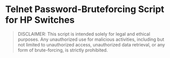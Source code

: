 # Telnet Password-Bruteforcing Script for HP Switches

> DISCLAIMER: This script is intended solely for legal and ethical purposes. Any unauthorized use for malicious activities, including but not limited to unauthorized access, unauthorized data retrieval, or any form of brute-forcing, is strictly prohibited.
